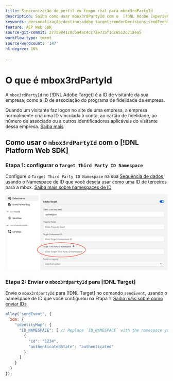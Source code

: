```yaml
---
title: Sincronização de perfil em tempo real para mbox3rdPartyId
description: Saiba como usar mbox3rdPartyId com o  [!DNL Adobe Experience Platform Web SDK].
keywords: personalização;destino;adobe target;renderDecisions;sendEvent;mbox3rdPartyId;
feature: AEP Web SDK
source-git-commit: 27759841c8d6a4ac4cc72e735f1dc6512c71aea5
workflow-type: tm+mt
source-wordcount: '147'
ht-degree: 16%

---
```


# O que é mbox3rdPartyId

A `mbox3rdPartyId` no [!DNL Adobe Target] é a ID de visitante da sua empresa, como a ID de associação do programa de fidelidade da empresa.

Quando um visitante faz logon no site de uma empresa, a empresa normalmente cria uma ID vinculada à conta, ao cartão de fidelidade, ao número de associado ou a outros identificadores aplicáveis do visitante dessa empresa. [Saiba mais](https://experienceleague.adobe.com/docs/target/using/audiences/visitor-profiles/3rd-party-id.html?lang=pt-BR#)

## Como usar o `mbox3rdPartyId` com o [!DNL Platform Web SDK]

### Etapa 1: configurar o `Target Third Party ID Namespace`

Configure o `Target Third Party ID Namespace` na sua [Sequência de dados](https://experienceleague.adobe.com/pt-br/docs/experience-platform/datastreams/overview), usando o Namespace de ID que você deseja usar como uma ID de terceiros para a mbox. [Saiba mais sobre namespaces de ID](https://experienceleague.adobe.com/docs/experience-platform/identity/namespaces.html?lang=pt-BR)

![Interface do usuário do Experience Platform mostrando o campo de namespace da ID de terceiros do Target.](/help/dev/implement/client-side/aep-web-sdk/assets/mbox3rdpartyid.png)

### Etapa 2: Enviar o `mbox3rdpartyId` para [!DNL Target]

Envie o `mbox3rdpartyId` para [!DNL Target] no comando `sendEvent`, usando o namespace de ID que você configurou na Etapa 1.
[Saiba mais sobre como enviar IDs](../../identity/overview.md#syncing-identities)

```javascript
alloy("sendEvent", {
  xdm: {
    "identityMap": {
      "ID_NAMESPACE": [ // Replace `ID_NAMESPACE` with the namespace you have configured in Step 1.
        {
          "id": "1234",
          "authenticatedState": "authenticated"
        }
      ]
    }
  }
});
```
